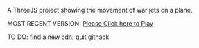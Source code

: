 A ThreeJS project showing the movement of war jets on a plane.

MOST RECENT VERSION: [Please Click here to Play](https://rawcdn.githack.com/alperenbutun/free-time-project/cd4989c/index.html)

TO DO: find a new cdn: quit githack
